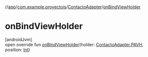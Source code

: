 //[app](../../../index.md)/[com.example.proyectois](../index.md)/[ContactoAdapter](index.md)/[onBindViewHolder](on-bind-view-holder.md)

# onBindViewHolder

[androidJvm]\
open override fun [onBindViewHolder](on-bind-view-holder.md)(holder: [ContactoAdapter.PAVH](-p-a-v-h/index.md), position: [Int](https://kotlinlang.org/api/latest/jvm/stdlib/kotlin/-int/index.html))
